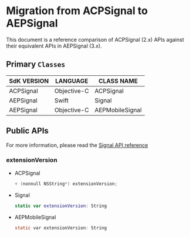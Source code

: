 # Migration from ACPSignal to AEPSignal

This document is a reference comparison of ACPSignal (2.x) APIs against their equivalent APIs in AEPSignal (3.x).

## Primary `Classes`

| SdK VERSION | LANGUAGE    | CLASS NAME      |
| ----------- | ----------- | --------------- |
| ACPSignal   | Objective-C | ACPSignal       |
| AEPSignal   | Swift       | Signal          |
| AEPSignal   | Objective-C | AEPMobileSignal |

## Public APIs

For more information, please read the [Signal API reference](https://aep-sdks.gitbook.io/docs/foundation-extensions/mobile-core/signals/signal-api-reference)

### extensionVersion

- ACPSignal 

  ```objective-c
  + (nonnull NSString*) extensionVersion;
  ```

- Signal

  ```Swift
  static var extensionVersion: String
  ```
  
- AEPMobileSignal

  ```objective-c
  static var extensionVersion: String
  ```
